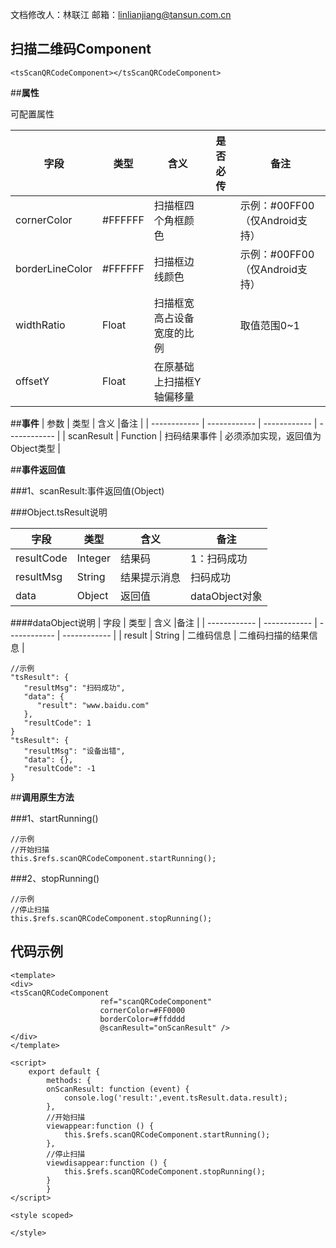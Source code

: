 文档修改人：林联江
邮箱：linlianjiang@tansun.com.cn
## 扫描二维码Component
````
<tsScanQRCodeComponent></tsScanQRCodeComponent>
````
##**属性**

可配置属性

|  字段 | 类型  | 含义  | 是否必传 | 备注 |
| ------------ | ------------ | ------------ | ------------ |------------ |
| cornerColor | #FFFFFF | 扫描框四个角框颜色 | | 示例：#00FF00（仅Android支持）|
| borderLineColor | #FFFFFF | 扫描框边线颜色 | | 示例：#00FF00（仅Android支持）|
| widthRatio | Float | 扫描框宽高占设备宽度的比例 | | 取值范围0~1  |
| offsetY | Float | 在原基础上扫描框Y轴偏移量 | | |


##**事件**
|  参数 | 类型  | 含义  |备注 |
| ------------ | ------------ | ------------ | ------------ |
| scanResult  |  Function | 扫码结果事件  | 必须添加实现，返回值为Object类型 |


##**事件返回值**

###1、scanResult:事件返回值(Object)

###Object.tsResult说明

|  字段 | 类型  | 含义  |备注 |
| ------------ | ------------ | ------------ | ------------ |
| resultCode | Integer | 结果码 | 1：扫码成功 |
| resultMsg | String | 结果提示消息 | 扫码成功 |
| data | Object | 返回值 | dataObject对象  |

####dataObject说明
|  字段 | 类型  | 含义  |备注 |
| ------------ | ------------ | ------------ | ------------ |
| result | String | 二维码信息 | 二维码扫描的结果信息 |

````
//示例
"tsResult": {
   "resultMsg": "扫码成功",
   "data": {
      "result": "www.baidu.com"
   },
   "resultCode": 1
}
"tsResult": {
   "resultMsg": "设备出错",
   "data": {},
   "resultCode": -1
}
````
##**调用原生方法**

###1、startRunning()
````
//示例
//开始扫描
this.$refs.scanQRCodeComponent.startRunning();

````
###2、stopRunning()
````
//示例
//停止扫描
this.$refs.scanQRCodeComponent.stopRunning();

````

## 代码示例
````
<template>
<div>
<tsScanQRCodeComponent
					ref="scanQRCodeComponent"
					cornerColor=#FF0000
					borderColor=#ffdddd
					@scanResult="onScanResult" />
</div>
</template>

<script>
	export default {
		methods: {
		onScanResult: function (event) {
			console.log('result:',event.tsResult.data.result);
		},
		//开始扫描
		viewappear:function () {
			this.$refs.scanQRCodeComponent.startRunning();
		},
		//停止扫描
		viewdisappear:function () {
			this.$refs.scanQRCodeComponent.stopRunning();
		}
		}
</script>

<style scoped>

</style>
````
